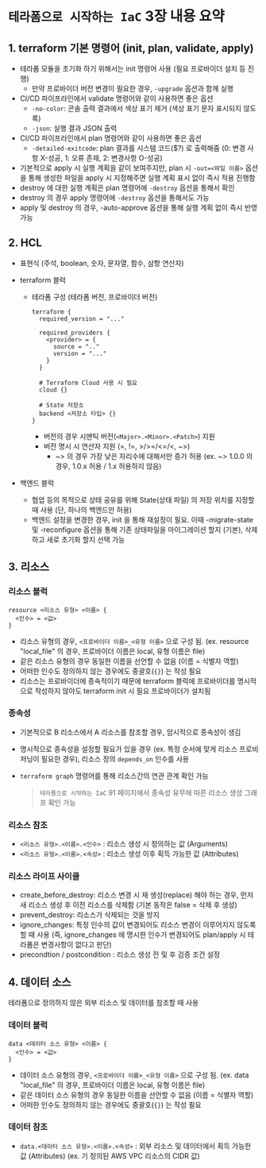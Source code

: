 # `테라폼으로 시작하는 IaC` 3장 내용 요약

## 1. terraform 기본 명령어 (init, plan, validate, apply)
- 테라폼 모듈을 초기화 하기 위해서는 init 명령어 사용 (필요 프로바이더 설치 등 진행)
  - 만약 프로바이더 버전 변경이 필요한 경우, `-upgrade` 옵션과 함께 실행
- CI/CD 파이프라인에서 validate 명령어와 같이 사용하면 좋은 옵션
  - `-no-color`: 콘솔 출력 결과에서 색상 표기 제거 (색상 표기 문자 표시되지 않도록)
  - `-json`: 실행 결과 JSON 출력
- CI/CD 파이프라인에서 plan 명령어와 같이 사용하면 좋은 옵션
  - `-detailed-exitcode`: plan 결과를 시스템 코드($?) 로 출력해줌 (0: 변경 사항 X-성공, 1: 오류 존재, 2: 변경사항 O-성공)
- 기본적으로 apply 시 실행 계획을 같이 보여주지만, plan 시  `-out=<파일 이름>` 옵션을 통해 생성한 파일을 apply 시 지정해주면 실행 계획 표시 없이 즉시 적용 진행함
- destroy 에 대한 실행 계획은 plan 명령어에 `-destroy` 옵션을 통해서 확인
- destroy 의 경우 apply 명령어에 `-destroy` 옵션을 통해서도 가능
- apply 및 destroy 의 경우, -auto-approve 옵션을 통해 실행 계획 없이 즉시 반영 가능

## 2. HCL
- 표현식 (주석, boolean, 숫자, 문자열, 함수, 삼항 연산자)
- terraform 블럭
  - 테라폼 구성 (테라폼 버전, 프로바이더 버전)
    
    ```
    terraform {
      required_version = "..."
      
      required_providers {
        <provider> = {
          source = ".."
          version = "..."
        }
      }

      # Terraform Cloud 사용 시 필요   
      cloud {}

      # State 저장소
      backend <저장소 타입> {}
    }
    ```

    - 버전의 경우 시맨틱 버전(`<Major>.<Minor>.<Patch>`) 지원
    - 버전 명시 시 연산자 지원 (=, !=, >/>=/<=/<, ~>)
      - ~> 의 경우 가장 낮은 자리수에 대해서만 증가 허용 (ex. ~> 1.0.0 의 경우, 1.0.x 허용 / 1.x 허용하지 않음)

- 백엔드 블럭
  - 협업 등의 목적으로 상태 공유를 위해 State(상태 파일) 의 저장 위치를 지정할 때 사용 (단, 하나의 백엔드만 허용)
  - 백엔드 설정을 변경한 경우, init 을 통해 재설정이 필요. 이때 -migrate-state 및 -reconfigure 옵션을 통해 기존 상태파일을 마이그레이션 할지 (기본), 삭제하고 새로 초기화 할지 선택 가능

## 3. 리소스
### 리소스 블럭
```
resource <리소스 유형> <이름> {
  <인수> = <값>
}
```
- 리소스 유형의 경우, `<프로바이더 이름>_<유형 이름>` 으로 구성 됨. (ex. resource "local_file" 의 경우, 프로바이더 이름은 local, 유형 이름은 file)
- 같은 리소스 유형의 경우 동일한 이름을 선언할 수 없음 (이름 = 식별자 역할)
- 어떠한 인수도 정의하지 않는 경우에도 중괄호(`{}`) 는 작성 필요
- 리소스는 프로바이더에 종속적이기 때문에 terraform 블럭에 프로바이더를 명시적으로 작성하지 않아도 terraform init 시 필요 프로바이더가 설치됨

### 종속성
- 기본적으로 B 리소스에서 A 리소스를 참조할 경우, 암시적으로 종속성이 생김
- 명시적으로 종속성을 설정할 필요가 있을 경우 (ex. 특정 순서에 맞게 리소스 프로비저닝이 필요한 경우), 리소스 정의 `depends_on` 인수를 사용
- `terraform graph` 명령어를 통해 리소스간의 연관 관계 확인 가능

  > `테라폼으로 시작하는 IaC` 91 페이지에서 종속성 유무에 따른 리소스 생성 그래프 확인 가능

### 리소스 참조
- `<리소스 유형>.<이름>.<인수>` : 리소스 생성 시 정의하는 값 (Arguments)
- `<리소스 유형>.<이름>.<속성>` : 리소스 생성 이후 획득 가능한 값 (Attributes)

### 리소스 라이프 사이클
- create_before_destroy: 리소스 변경 시 재 생성(replace) 해야 하는 경우, 먼저 새 리소스 생성 후 이전 리소스를 삭제함 (기본 동작은 false = 삭제 후 생성)
- prevent_destroy: 리소스가 삭제되는 것을 방지
- ignore_changes: 특정 인수의 값이 변경되어도 리소스 변경이 이루어지지 않도록 할 때 사용 (즉, ignore_changes 에 명시한 인수가 변경되어도 plan/apply 시 테라폼은 변경사항이 없다고 판단)
- precondtion / postcondition : 리소스 생성 전 및 후 검증 조건 설정

## 4. 데이터 소스
테라폼으로 정의하지 않은 외부 리소스 및 데이터를 참조할 때 사용

### 데이터 블럭
```
data <데이터 소스 유형> <이름> {
  <인수> = <값>
}
```
- 데이터 소스 유형의 경우, `<프로바이더 이름>_<유형 이름>` 으로 구성 됨. (ex. data "local_file" 의 경우, 프로바이더 이름은 local, 유형 이름은 file)
- 같은 데이터 소스 유형의 경우 동일한 이름을 선언할 수 없음 (이름 = 식별자 역할)
- 어떠한 인수도 정의하지 않는 경우에도 중괄호(`{}`) 는 작성 필요

### 데이터 참조
- `data.<데이터 소스 유형>.<이름>.<속성>` : 외부 리소스 및 데이터에서 획득 가능한 값 (Attributes) (ex. 기 정의된 AWS VPC 리소스의 CIDR 값)